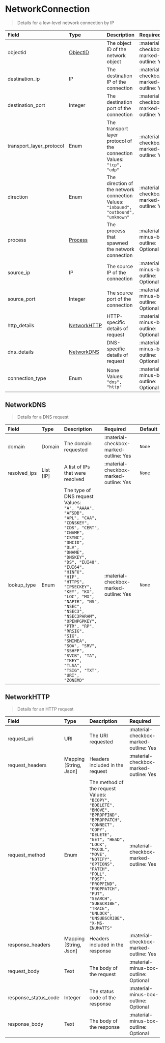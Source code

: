[comment]: # (AUTOGENERATED MARKDOWN CONTENT. UPDATES TO ODM DOCUMENTATION SHOULD BE DONE THROUGH ASSEMBLYLINE-BASE REPO!)
# NetworkConnection
> Details for a low-level network connection by IP

| Field | Type | Description | Required | Default |
| :--- | :--- | :--- | :--- | :--- |
| objectid | [ObjectID](/assemblyline4_docs/odm/models/ontology/results/process/#objectid) | The object ID of the network object | <div style="width:100px">:material-checkbox-marked-outline: Yes</div> | `None` |
| destination_ip | IP | The destination IP of the connection | <div style="width:100px">:material-checkbox-marked-outline: Yes</div> | `None` |
| destination_port | Integer | The destination port of the connection | <div style="width:100px">:material-checkbox-marked-outline: Yes</div> | `None` |
| transport_layer_protocol | Enum | The transport layer protocol of the connection<br>Values:<br>`"tcp", "udp"` | <div style="width:100px">:material-checkbox-marked-outline: Yes</div> | `None` |
| direction | Enum | The direction of the network connection<br>Values:<br>`"inbound", "outbound", "unknown"` | <div style="width:100px">:material-checkbox-marked-outline: Yes</div> | `None` |
| process | [Process](/assemblyline4_docs/odm/models/ontology/results/process/#process) | The process that spawned the network connection | <div style="width:100px">:material-minus-box-outline: Optional</div> | `None` |
| source_ip | IP | The source IP of the connection | <div style="width:100px">:material-minus-box-outline: Optional</div> | `None` |
| source_port | Integer | The source port of the connection | <div style="width:100px">:material-minus-box-outline: Optional</div> | `None` |
| http_details | [NetworkHTTP](/assemblyline4_docs/odm/models/ontology/results/network/#networkhttp) | HTTP-specific details of request | <div style="width:100px">:material-minus-box-outline: Optional</div> | `None` |
| dns_details | [NetworkDNS](/assemblyline4_docs/odm/models/ontology/results/network/#networkdns) | DNS-specific details of request | <div style="width:100px">:material-minus-box-outline: Optional</div> | `None` |
| connection_type | Enum | None<br>Values:<br>`"dns", "http"` | <div style="width:100px">:material-minus-box-outline: Optional</div> | `None` |


[comment]: # (AUTOGENERATED MARKDOWN CONTENT. UPDATES TO ODM DOCUMENTATION SHOULD BE DONE THROUGH ASSEMBLYLINE-BASE REPO!)
## NetworkDNS
> Details for a DNS request

| Field | Type | Description | Required | Default |
| :--- | :--- | :--- | :--- | :--- |
| domain | Domain | The domain requested | <div style="width:100px">:material-checkbox-marked-outline: Yes</div> | `None` |
| resolved_ips | List [IP] | A list of IPs that were resolved | <div style="width:100px">:material-checkbox-marked-outline: Yes</div> | `None` |
| lookup_type | Enum | The type of DNS request<br>Values:<br>`"A", "AAAA", "AFSDB", "APL", "CAA", "CDNSKEY", "CDS", "CERT", "CNAME", "CSYNC", "DHCID", "DLV", "DNAME", "DNSKEY", "DS", "EUI48", "EUI64", "HINFO", "HIP", "HTTPS", "IPSECKEY", "KEY", "KX", "LOC", "MX", "NAPTR", "NS", "NSEC", "NSEC3", "NSEC3PARAM", "OPENPGPKEY", "PTR", "RP", "RRSIG", "SIG", "SMIMEA", "SOA", "SRV", "SSHFP", "SVCB", "TA", "TKEY", "TLSA", "TSIG", "TXT", "URI", "ZONEMD"` | <div style="width:100px">:material-checkbox-marked-outline: Yes</div> | `None` |


[comment]: # (AUTOGENERATED MARKDOWN CONTENT. UPDATES TO ODM DOCUMENTATION SHOULD BE DONE THROUGH ASSEMBLYLINE-BASE REPO!)
## NetworkHTTP
> Details for an HTTP request

| Field | Type | Description | Required | Default |
| :--- | :--- | :--- | :--- | :--- |
| request_uri | URI | The URI requested | <div style="width:100px">:material-checkbox-marked-outline: Yes</div> | `None` |
| request_headers | Mapping [String, Json] | Headers included in the request | <div style="width:100px">:material-checkbox-marked-outline: Yes</div> | `None` |
| request_method | Enum | The method of the request<br>Values:<br>`"BCOPY", "BDELETE", "BMOVE", "BPROPFIND", "BPROPPATCH", "CONNECT", "COPY", "DELETE", "GET", "HEAD", "LOCK", "MKCOL", "MOVE", "NOTIFY", "OPTIONS", "PATCH", "POLL", "POST", "PROPFIND", "PROPPATCH", "PUT", "SEARCH", "SUBSCRIBE", "TRACE", "UNLOCK", "UNSUBSCRIBE", "X-MS-ENUMATTS"` | <div style="width:100px">:material-checkbox-marked-outline: Yes</div> | `None` |
| response_headers | Mapping [String, Json] | Headers included in the response | <div style="width:100px">:material-checkbox-marked-outline: Yes</div> | `None` |
| request_body | Text | The body of the request | <div style="width:100px">:material-minus-box-outline: Optional</div> | `None` |
| response_status_code | Integer | The status code of the response | <div style="width:100px">:material-minus-box-outline: Optional</div> | `None` |
| response_body | Text | The body of the response | <div style="width:100px">:material-minus-box-outline: Optional</div> | `None` |


